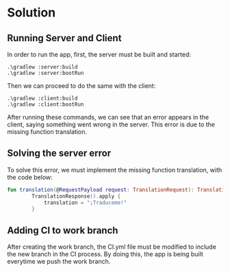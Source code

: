 # Solution

## Running Server and Client

In order to run the app, first, the server must be built and started:

```console
.\gradlew :server:build
.\gradlew :server:bootRun
```

Then we can proceed to do the same with the client:

```console
.\gradlew :client:build
.\gradlew :client:bootRun
```

After running these commands, we can see that an error appears in the client, saying something went wrong in the server. This error is due to the missing function translation.

## Solving the server error

To solve this error, we must implement the missing function translation, with the code below:

```kotlin
fun translation(@RequestPayload request: TranslationRequest): TranslationResponse = 
        TranslationResponse().apply {
            translation = "¡Traduceme!"
        }
```

## Adding CI to work branch

After creating the work branch, the CI.yml file must be modified to include the new branch in the CI process.
By doing this, the app is being built everytime we push the work branch.
